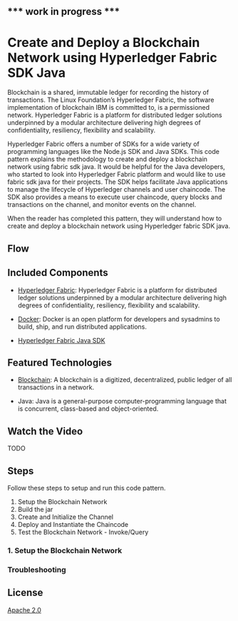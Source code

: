 ## *** work in progress *** 
# Create and Deploy a Blockchain Network using Hyperledger Fabric SDK Java

Blockchain is a shared, immutable ledger for recording the history of transactions. The Linux Foundation’s Hyperledger Fabric, the software implementation of blockchain IBM is committed to, is a permissioned network. Hyperledger Fabric is a platform for distributed ledger solutions underpinned by a modular architecture delivering high degrees of confidentiality, resiliency, flexibility and scalability. 

Hyperledger Fabric offers a number of SDKs for a wide variety of programming languages like the Node.js SDK and Java SDKs. This code pattern explains the methodology to create and deploy a blockchain network using fabric sdk java. It would be helpful for the Java developers, who started to look into Hyperledger Fabric platform and would like to use fabric sdk java for their projects. The SDK helps facilitate Java applications to manage the lifecycle of Hyperledger channels and user chaincode. The SDK also provides a means to execute user chaincode, query blocks and transactions on the channel, and monitor events on the channel.

When the reader has completed this pattern, they will understand how to create and deploy a blockchain network using Hyperledger fabric SDK java.

## Flow

## Included Components

* [Hyperledger Fabric](https://hyperledger-fabric.readthedocs.io/): Hyperledger Fabric is a platform for distributed ledger solutions underpinned by a modular architecture delivering high degrees of confidentiality, resiliency, flexibility and scalability.

* [Docker](https://www.docker.com/): Docker is an open platform for developers and sysadmins to build, ship, and run distributed applications.

* [Hyperledger Fabric Java SDK](https://github.com/hyperledger/fabric-sdk-java)

## Featured Technologies

* [Blockchain](https://en.wikipedia.org/wiki/Blockchain): A blockchain is a digitized, decentralized, public ledger of all transactions in a network.

* Java: Java is a general-purpose computer-programming language that is concurrent, class-based and object-oriented.

## Watch the Video
TODO

## Steps

Follow these steps to setup and run this code pattern. 

1. Setup the Blockchain Network
2. Build the jar
3. Create and Initialize the Channel
4. Deploy and Instantiate the Chaincode
5. Test the Blockchain Network - Invoke/Query

### 1. Setup the Blockchain Network

### Troubleshooting

## License
[Apache 2.0](LICENSE)

